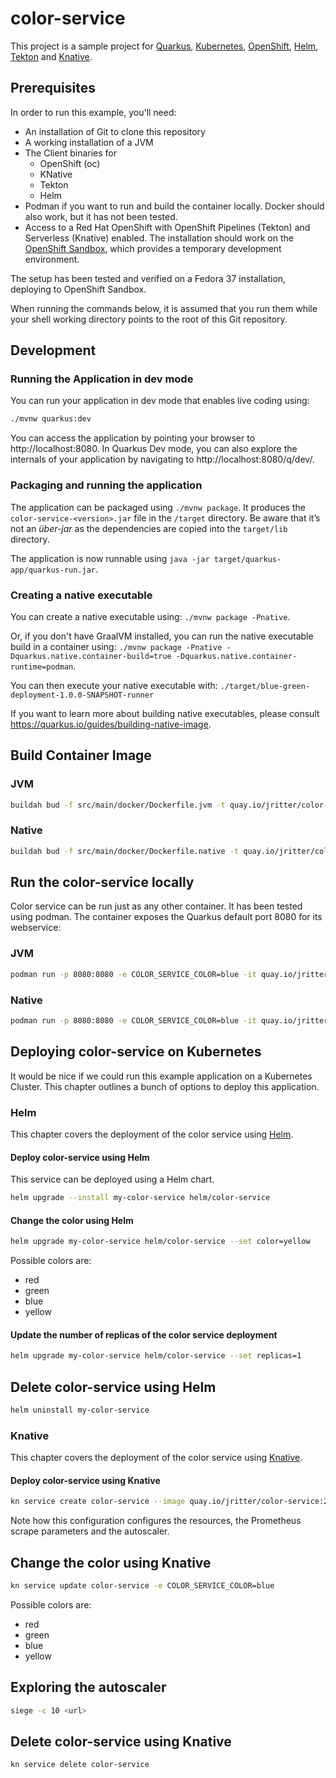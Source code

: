 # color-service

This project is a sample project for [Quarkus](https://quarkus.io/), [Kubernetes](https://kubernetes.io/), [OpenShift](https://www.openshift.com/), [Helm](https://helm.sh), [Tekton](https://tekton.dev/) and [Knative](https://knative.dev/).

## Prerequisites

In order to run this example, you'll need:

* An installation of Git to clone this repository
* A working installation of a JVM
* The Client binaries for
  * OpenShift (oc)
  * KNative
  * Tekton
  * Helm
* Podman if you want to run and build the container locally. Docker should also work, but it has not been tested.
* Access to a Red Hat OpenShift with OpenShift Pipelines (Tekton) and Serverless (Knative) enabled. The installation should work on the [OpenShift Sandbox](https://developers.redhat.com/developer-sandbox), which provides a temporary development environment.

The setup has been tested and verified on a Fedora 37 installation, deploying to OpenShift Sandbox.

When running the commands below, it is assumed that you run them while your shell working directory points to the root of this Git repository.

## Development

### Running the Application in dev mode

You can run your application in dev mode that enables live coding using:

```bash
./mvnw quarkus:dev
```

You can access the application by pointing your browser to http://localhost:8080. In Quarkus Dev mode, you can also explore the internals of your application by navigating to http://localhost:8080/q/dev/.

### Packaging and running the application

The application can be packaged using `./mvnw package`.
It produces the `color-service-<version>.jar` file in the `/target` directory.
Be aware that it’s not an _über-jar_ as the dependencies are copied into the `target/lib` directory.

The application is now runnable using `java -jar target/quarkus-app/quarkus-run.jar`.

### Creating a native executable

You can create a native executable using: `./mvnw package -Pnative`.

Or, if you don't have GraalVM installed, you can run the native executable build in a container using: `./mvnw package -Pnative -Dquarkus.native.container-build=true -Dquarkus.native.container-runtime=podman`.

You can then execute your native executable with: `./target/blue-green-deployment-1.0.0-SNAPSHOT-runner`

If you want to learn more about building native executables, please consult https://quarkus.io/guides/building-native-image.

## Build Container Image

### JVM

```bash
buildah bud -f src/main/docker/Dockerfile.jvm -t quay.io/jritter/color-service:latest
```

### Native

```bash
buildah bud -f src/main/docker/Dockerfile.native -t quay.io/jritter/color-service:latest-native
```

## Run the color-service locally

Color service can be run just as any other container. It has been tested using podman. The container exposes the Quarkus default port 8080 for its webservice:

### JVM

```bash
podman run -p 8080:8080 -e COLOR_SERVICE_COLOR=blue -it quay.io/jritter/color-service:latest
```

### Native

```bash
podman run -p 8080:8080 -e COLOR_SERVICE_COLOR=blue -it quay.io/jritter/color-service:latest-native
```

## Deploying color-service on Kubernetes

It would be nice if we could run this example application on a Kubernetes Cluster. This chapter outlines a bunch of options to deploy this application.

### Helm

This chapter covers the deployment of the color service using [Helm](https://helm.sh).

#### Deploy color-service using Helm

This service can be deployed using a Helm chart.

```bash
helm upgrade --install my-color-service helm/color-service
```

#### Change the color using Helm

```bash
helm upgrade my-color-service helm/color-service --set color=yellow
```

Possible colors are:

* red
* green
* blue
* yellow

#### Update the number of replicas of the color service deployment

```bash
helm upgrade my-color-service helm/color-service --set replicas=1
```

## Delete color-service using Helm

```bash
helm uninstall my-color-service
```

### Knative

This chapter covers the deployment of the color service using [Knative](https://knative.dev).

#### Deploy color-service using Knative

```bash
kn service create color-service --image quay.io/jritter/color-service:2.3.0 --request cpu=100m,memory=256Mi --limit cpu=200m,memory=512Mi -l app.openshift.io/runtime=quarkus -a app.openshift.io/vcs-ref=refs/heads/develop -a app.openshift.io/vcs-uri=https://github.com/jritter/color-service -a prometheus.io/scrape=true -a prometheus.io/path=/q/metrics -a prometheus.io/port=8080 -a autoscaling.knative.dev/target=20 -a autoscaling.knative.dev/metric=rps
```

Note how this configuration configures the resources, the Prometheus scrape parameters and the autoscaler.

## Change the color using Knative

```bash
kn service update color-service -e COLOR_SERVICE_COLOR=blue
```

Possible colors are:

* red
* green
* blue
* yellow

## Exploring the autoscaler

```bash
siege -c 10 <url>
```

## Delete color-service using Knative

```bash
kn service delete color-service
```
